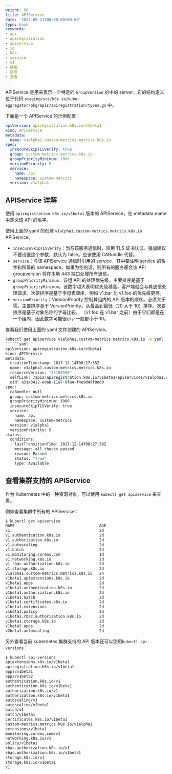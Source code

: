 ```yaml
---
weight: 66
title: APIService
date: '2022-05-21T00:00:00+08:00'
type: book
keywords:
- api
- apiregistration
- apiservice
- io
- k8s
- service
- v1
- 使用
- 排序
- 查看
---
```

APIService 是用来表示一个特定的 `GroupVersion` 的中的 server，它的结构定义位于代码 `staging/src/k8s.io/kube-aggregator/pkg/apis/apiregistration/types.go` 中。

下面是一个 APIService 的示例配置：

```yaml
apiVersion: apiregistration.k8s.io/v1beta1
kind: APIService
metadata:
  name: v1alpha1.custom-metrics.metrics.k8s.io
spec:
  insecureSkipTLSVerify: true
  group: custom-metrics.metrics.k8s.io
  groupPriorityMinimum: 1000
  versionPriority: 5
  service:
    name: api
    namespace: custom-metrics
  version: v1alpha1
```

## APIService 详解

使用 `apiregistration.k8s.io/v1beta1` 版本的 APIService，在 metadata.name 中定义该 API 的名字。

使用上面的 yaml 的创建 `v1alpha1.custom-metrics.metrics.k8s.io` APIService。

- `insecureSkipTLSVerify`：当与该服务通信时，禁用 TLS 证书认证。强加建议不要设置这个参数，默认为 false。应该使用 CABundle 代替。
- `service`：与该 APIService 通信时引用的 service，其中要注明 service 的名字和所属的 namespace，如果为空的话，则所有的服务都会该 API groupversion 将在本地 443 端口处理所有通信。
- `groupPriorityMinimum`：该组 API 的处理优先级，主要排序是基于 `groupPriorityMinimum`，该数字越大表明优先级越高，客户端就会与其通信处理请求。次要排序是基于字母表顺序，例如 v1.bar 比 v1.foo 的优先级更高。
- `versionPriority`：VersionPriority 控制其组内的 API 版本的顺序。必须大于零。主要排序基于 VersionPriority，从最高到最低（20 大于 10）排序。次要排序是基于对象名称的字母比较。 （v1.foo 在 v1.bar 之前）由于它们都是在一个组内，因此数字可能很小，一般都小于 10。

查看我们使用上面的 yaml 文件创建的 APIService。

```bash
kubectl get apiservice v1alpha1.custom-metrics.metrics.k8s.io -o yaml
​``````yaml
apiVersion: apiregistration.k8s.io/v1beta1
kind: APIService
metadata:
  creationTimestamp: 2017-12-14T08:27:35Z
  name: v1alpha1.custom-metrics.metrics.k8s.io
  resourceVersion: "35194598"
  selfLink: /apis/apiregistration.k8s.io/v1beta1/apiservices/v1alpha1.custom-metrics.metrics.k8s.io
  uid: a31a3412-e0a8-11e7-9fa4-f4e9d49f8ed0
spec:
  caBundle: null
  group: custom-metrics.metrics.k8s.io
  groupPriorityMinimum: 1000
  insecureSkipTLSVerify: true
  service:
    name: api
    namespace: custom-metrics
  version: v1alpha1
  versionPriority: 5
status:
  conditions:
  - lastTransitionTime: 2017-12-14T08:27:38Z
    message: all checks passed
    reason: Passed
    status: "True"
    type: Available
```

## 查看集群支持的 APIService

作为 Kubernetes 中的一种资源对象，可以使用 `kubectl get apiservice` 来查看。

例如查看集群中所有的 APIService：

```bash
$ kubectl get apiservice
NAME                                     AGE
v1.                                      2d
v1.authentication.k8s.io                 2d
v1.authorization.k8s.io                  2d
v1.autoscaling                           2d
v1.batch                                 2d
v1.monitoring.coreos.com                 1d
v1.networking.k8s.io                     2d
v1.rbac.authorization.k8s.io             2d
v1.storage.k8s.io                        2d
v1alpha1.custom-metrics.metrics.k8s.io   2h
v1beta1.apiextensions.k8s.io             2d
v1beta1.apps                             2d
v1beta1.authentication.k8s.io            2d
v1beta1.authorization.k8s.io             2d
v1beta1.batch                            2d
v1beta1.certificates.k8s.io              2d
v1beta1.extensions                       2d
v1beta1.policy                           2d
v1beta1.rbac.authorization.k8s.io        2d
v1beta1.storage.k8s.io                   2d
v1beta2.apps                             2d
v2beta1.autoscaling                      2d
```

另外查看当前 kubernetes 集群支持的 API 版本还可以使用`kubectl api-versions`：

```bash
$ kubectl api-versions
apiextensions.k8s.io/v1beta1
apiregistration.k8s.io/v1beta1
apps/v1beta1
apps/v1beta2
authentication.k8s.io/v1
authentication.k8s.io/v1beta1
authorization.k8s.io/v1
authorization.k8s.io/v1beta1
autoscaling/v1
autoscaling/v2beta1
batch/v1
batch/v1beta1
certificates.k8s.io/v1beta1
custom-metrics.metrics.k8s.io/v1alpha1
extensions/v1beta1
monitoring.coreos.com/v1
networking.k8s.io/v1
policy/v1beta1
rbac.authorization.k8s.io/v1
rbac.authorization.k8s.io/v1beta1
storage.k8s.io/v1
storage.k8s.io/v1beta1
v1
```
